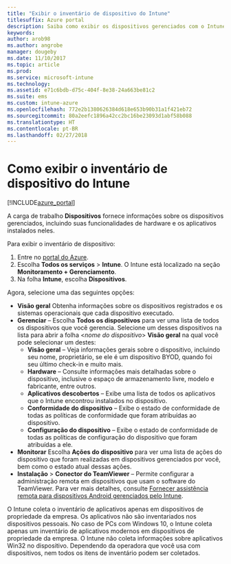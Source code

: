 ```yaml
---
title: "Exibir o inventário de dispositivo do Intune"
titlesuffix: Azure portal
description: Saiba como exibir os dispositivos gerenciados com o Intune e entender seu hardware e seus aplicativos instalados.
keywords: 
author: arob98
ms.author: angrobe
manager: dougeby
ms.date: 11/10/2017
ms.topic: article
ms.prod: 
ms.service: microsoft-intune
ms.technology: 
ms.assetid: e71c6bdb-d75c-404f-8e38-24a663be81c2
ms.suite: ems
ms.custom: intune-azure
ms.openlocfilehash: 772e2b1380626384d618e653b90b31a1f421eb72
ms.sourcegitcommit: 80a2eefc1896a42cc2bc16be23093d1abf58b088
ms.translationtype: HT
ms.contentlocale: pt-BR
ms.lasthandoff: 02/27/2018
---
```

# <a name="how-to-view-intune-device-inventory"></a>Como exibir o inventário de dispositivo do Intune


[!INCLUDE[azure_portal](./includes/azure_portal.md)]

A carga de trabalho **Dispositivos** fornece informações sobre os dispositivos gerenciados, incluindo suas funcionalidades de hardware e os aplicativos instalados neles. 

Para exibir o inventário de dispositivo:

1. Entre no [portal do Azure](https://portal.azure.com).
2. Escolha **Todos os serviços** > **Intune**. O Intune está localizado na seção **Monitoramento + Gerenciamento**.
3. Na folha **Intune**, escolha **Dispositivos**.

Agora, selecione uma das seguintes opções:

- **Visão geral** Obtenha informações sobre os dispositivos registrados e os sistemas operacionais que cada dispositivo executado.
- **Gerenciar** – Escolha **Todos os dispositivos** para ver uma lista de todos os dispositivos que você gerencia.
    Selecione um desses dispositivos na lista para abrir a folha <*nome do dispositivo*> **Visão geral** na qual você pode selecionar um destes:
    - **Visão geral** – Veja informações gerais sobre o dispositivo, incluindo seu nome, proprietário, se ele é um dispositivo BYOD, quando foi seu último check-in e muito mais.
    - **Hardware** – Consulte informações mais detalhadas sobre o dispositivo, inclusive o espaço de armazenamento livre, modelo e fabricante, entre outros.
    - **Aplicativos descobertos** – Exibe uma lista de todos os aplicativos que o Intune encontrou instalados no dispositivo.
    - **Conformidade do dispositivo** – Exibe o estado de conformidade de todas as políticas de conformidade que foram atribuídas ao dispositivo.
    - **Configuração do dispositivo** – Exibe o estado de conformidade de todas as políticas de configuração do dispositivo que foram atribuídas a ele.
- **Monitorar** Escolha **Ações do dispositivo** para ver uma lista de ações do dispositivo que foram realizadas em dispositivos gerenciados por você, bem como o estado atual dessas ações.
- **Instalação** > **Conector do TeamViewer** – Permite configurar a administração remota em dispositivos que usam o software do TeamViewer. Para ver mais detalhes, consulte [Fornecer assistência remota para dispositivos Android gerenciados pelo Intune](/intune/device-profile-android-teamviewer).

O Intune coleta o inventário de aplicativos apenas em dispositivos de propriedade da empresa. Os aplicativos não são inventariados nos dispositivos pessoais. No caso de PCs com Windows 10, o Intune coleta apenas um inventário de aplicativos modernos em dispositivos de propriedade da empresa. O Intune não coleta informações sobre aplicativos Win32 no dispositivo. Dependendo da operadora que você usa com dispositivos, nem todos os itens de inventário podem ser coletados.
